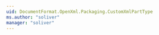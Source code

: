 ```yaml
---
uid: DocumentFormat.OpenXml.Packaging.CustomXmlPartType
ms.author: "soliver"
manager: "soliver"
---
```

